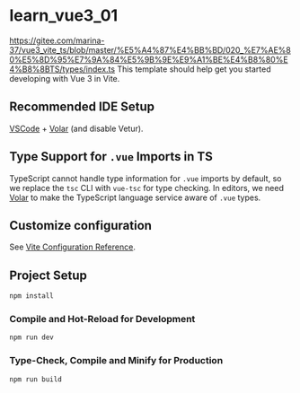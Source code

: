 # learn_vue3_01
https://gitee.com/marina-37/vue3_vite_ts/blob/master/%E5%A4%87%E4%BB%BD/020_%E7%AE%80%E5%8D%95%E7%9A%84%E5%9B%9E%E9%A1%BE%E4%B8%80%E4%B8%8BTS/types/index.ts
This template should help get you started developing with Vue 3 in Vite.

## Recommended IDE Setup

[VSCode](https://code.visualstudio.com/) + [Volar](https://marketplace.visualstudio.com/items?itemName=Vue.volar) (and disable Vetur).

## Type Support for `.vue` Imports in TS

TypeScript cannot handle type information for `.vue` imports by default, so we replace the `tsc` CLI with `vue-tsc` for type checking. In editors, we need [Volar](https://marketplace.visualstudio.com/items?itemName=Vue.volar) to make the TypeScript language service aware of `.vue` types.

## Customize configuration

See [Vite Configuration Reference](https://vitejs.dev/config/).

## Project Setup

```sh
npm install
```

### Compile and Hot-Reload for Development

```sh
npm run dev
```

### Type-Check, Compile and Minify for Production

```sh
npm run build
```
